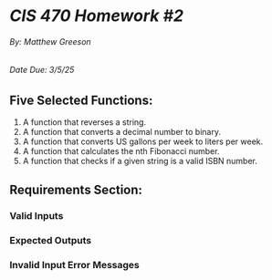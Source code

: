# *CIS 470 Homework #2*

###### By: Matthew Greeson

###### Date Due: 3/5/25

## Five Selected Functions:

1. A function that reverses a string.
2. A function that converts a decimal number to binary.
3. A function that converts US gallons per week to liters per week.
4. A function that calculates the nth Fibonacci number.
5. A function that checks if a given string is a valid ISBN number.

## Requirements Section:

### Valid Inputs

### Expected Outputs

### Invalid Input Error Messages
